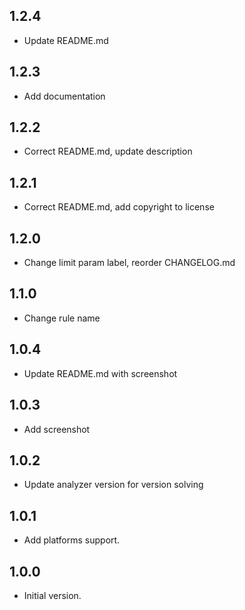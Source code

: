 ## 1.2.4

- Update README.md

## 1.2.3

- Add documentation

## 1.2.2

- Correct README.md, update description

## 1.2.1

- Correct README.md, add copyright to license

## 1.2.0

- Change limit param label, reorder CHANGELOG.md

## 1.1.0

- Change rule name

## 1.0.4

- Update README.md with screenshot

## 1.0.3

- Add screenshot

## 1.0.2

- Update analyzer version for version solving

## 1.0.1

- Add platforms support.

## 1.0.0

- Initial version.








